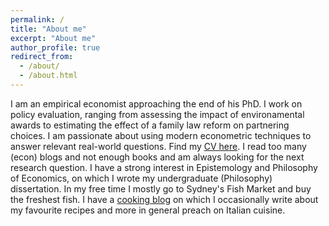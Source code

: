 ```yaml
---
permalink: /
title: "About me"
excerpt: "About me"
author_profile: true
redirect_from: 
  - /about/
  - /about.html
---
```


I am an empirical economist approaching the end of his PhD. I work on policy evaluation, ranging from assessing the impact of environamental awards to estimating the effect of a family law reform on partnering choices. I am passionate about using modern econometric techniques to answer relevant real-world questions. Find my [CV here](https://fabitmart.github.io/files/Martinenghi_CV_Acad_pub.pdf.). I read too many (econ) blogs and not enough books and am always looking for the next research question. I have a strong interest in Epistemology and Philosophy of Economics, on which I wrote my undergraduate (Philosophy) dissertation. In my free time I mostly go to Sydney's Fish Market and buy the freshest fish. I have a [cooking blog](italos.food.blog) on which I occasionally write about my favourite recipes and more in general preach on Italian cuisine.
